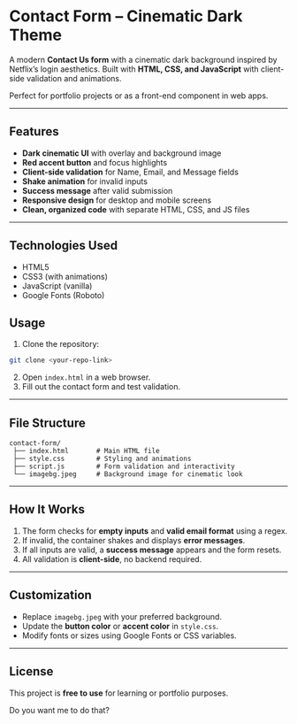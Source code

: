 # Contact Form – Cinematic Dark Theme

A modern **Contact Us form** with a cinematic dark background inspired by Netflix’s login aesthetics. Built with **HTML, CSS, and JavaScript** with client-side validation and animations.

Perfect for portfolio projects or as a front-end component in web apps.

---

## Features

* **Dark cinematic UI** with overlay and background image
* **Red accent button** and focus highlights
* **Client-side validation** for Name, Email, and Message fields
* **Shake animation** for invalid inputs
* **Success message** after valid submission
* **Responsive design** for desktop and mobile screens
* **Clean, organized code** with separate HTML, CSS, and JS files

---

## Technologies Used

* HTML5
* CSS3 (with animations)
* JavaScript (vanilla)
* Google Fonts (Roboto)


## Usage

1. Clone the repository:

```bash
git clone <your-repo-link>
```

2. Open `index.html` in a web browser.
3. Fill out the contact form and test validation.

---

## File Structure

```
contact-form/
 ├── index.html       # Main HTML file
 ├── style.css        # Styling and animations
 ├── script.js        # Form validation and interactivity
 └── imagebg.jpeg     # Background image for cinematic look
```

---

## How It Works

1. The form checks for **empty inputs** and **valid email format** using a regex.
2. If invalid, the container shakes and displays **error messages**.
3. If all inputs are valid, a **success message** appears and the form resets.
4. All validation is **client-side**, no backend required.

---

## Customization

* Replace `imagebg.jpeg` with your preferred background.
* Update the **button color** or **accent color** in `style.css`.
* Modify fonts or sizes using Google Fonts or CSS variables.

---

## License

This project is **free to use** for learning or portfolio purposes.

Do you want me to do that?
